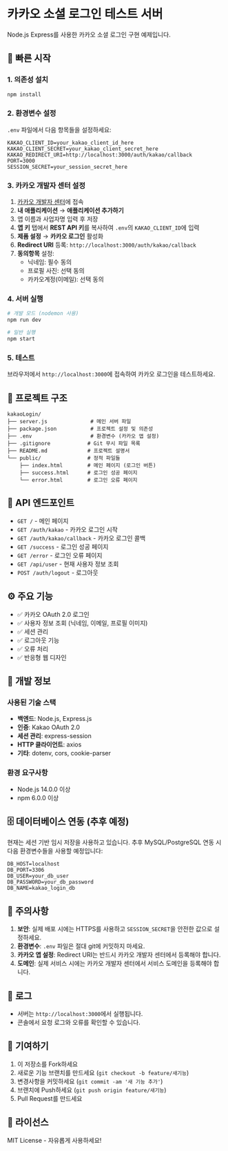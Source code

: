 # 카카오 소셜 로그인 테스트 서버

Node.js Express를 사용한 카카오 소셜 로그인 구현 예제입니다.

## 🚀 빠른 시작

### 1. 의존성 설치

```bash
npm install
```

### 2. 환경변수 설정

`.env` 파일에서 다음 항목들을 설정하세요:

```env
KAKAO_CLIENT_ID=your_kakao_client_id_here
KAKAO_CLIENT_SECRET=your_kakao_client_secret_here
KAKAO_REDIRECT_URI=http://localhost:3000/auth/kakao/callback
PORT=3000
SESSION_SECRET=your_session_secret_here
```

### 3. 카카오 개발자 센터 설정

1. [카카오 개발자 센터](https://developers.kakao.com/)에 접속
2. **내 애플리케이션** → **애플리케이션 추가하기**
3. 앱 이름과 사업자명 입력 후 저장
4. **앱 키** 탭에서 **REST API 키**를 복사하여 `.env`의 `KAKAO_CLIENT_ID`에 입력
5. **제품 설정** → **카카오 로그인** 활성화
6. **Redirect URI** 등록: `http://localhost:3000/auth/kakao/callback`
7. **동의항목** 설정:
   - 닉네임: 필수 동의
   - 프로필 사진: 선택 동의
   - 카카오계정(이메일): 선택 동의

### 4. 서버 실행

```bash
# 개발 모드 (nodemon 사용)
npm run dev

# 일반 실행
npm start
```

### 5. 테스트

브라우저에서 `http://localhost:3000`에 접속하여 카카오 로그인을 테스트하세요.

## 📁 프로젝트 구조

```
kakaoLogin/
├── server.js              # 메인 서버 파일
├── package.json           # 프로젝트 설정 및 의존성
├── .env                   # 환경변수 (카카오 앱 설정)
├── .gitignore            # Git 무시 파일 목록
├── README.md             # 프로젝트 설명서
└── public/               # 정적 파일들
    ├── index.html        # 메인 페이지 (로그인 버튼)
    ├── success.html      # 로그인 성공 페이지
    └── error.html        # 로그인 오류 페이지
```

## 🔗 API 엔드포인트

- `GET /` - 메인 페이지
- `GET /auth/kakao` - 카카오 로그인 시작
- `GET /auth/kakao/callback` - 카카오 로그인 콜백
- `GET /success` - 로그인 성공 페이지
- `GET /error` - 로그인 오류 페이지
- `GET /api/user` - 현재 사용자 정보 조회
- `POST /auth/logout` - 로그아웃

## ⚙️ 주요 기능

- ✅ 카카오 OAuth 2.0 로그인
- ✅ 사용자 정보 조회 (닉네임, 이메일, 프로필 이미지)
- ✅ 세션 관리
- ✅ 로그아웃 기능
- ✅ 오류 처리
- ✅ 반응형 웹 디자인

## 🔧 개발 정보

### 사용된 기술 스택

- **백엔드**: Node.js, Express.js
- **인증**: Kakao OAuth 2.0
- **세션 관리**: express-session
- **HTTP 클라이언트**: axios
- **기타**: dotenv, cors, cookie-parser

### 환경 요구사항

- Node.js 14.0.0 이상
- npm 6.0.0 이상

## 🗄️ 데이터베이스 연동 (추후 예정)

현재는 세션 기반 임시 저장을 사용하고 있습니다.
추후 MySQL/PostgreSQL 연동 시 다음 환경변수들을 사용할 예정입니다:

```env
DB_HOST=localhost
DB_PORT=3306
DB_USER=your_db_user
DB_PASSWORD=your_db_password
DB_NAME=kakao_login_db
```

## 🚨 주의사항

1. **보안**: 실제 배포 시에는 HTTPS를 사용하고 `SESSION_SECRET`을 안전한 값으로 설정하세요.
2. **환경변수**: `.env` 파일은 절대 git에 커밋하지 마세요.
3. **카카오 앱 설정**: Redirect URI는 반드시 카카오 개발자 센터에서 등록해야 합니다.
4. **도메인**: 실제 서비스 시에는 카카오 개발자 센터에서 서비스 도메인을 등록해야 합니다.

## 📝 로그

- 서버는 `http://localhost:3000`에서 실행됩니다.
- 콘솔에서 요청 로그와 오류를 확인할 수 있습니다.

## 🤝 기여하기

1. 이 저장소를 Fork하세요
2. 새로운 기능 브랜치를 만드세요 (`git checkout -b feature/새기능`)
3. 변경사항을 커밋하세요 (`git commit -am '새 기능 추가'`)
4. 브랜치에 Push하세요 (`git push origin feature/새기능`)
5. Pull Request를 만드세요

## 📜 라이선스

MIT License - 자유롭게 사용하세요!
